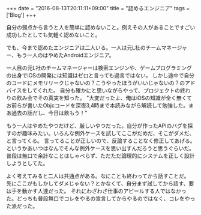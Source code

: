 +++
date = "2016-08-13T20:11:11+09:00"
title = "認めるエンジニア"
tags = ['Blog']
+++

自分の弱点から言うと人を簡単に認めないこと。例えその人があることですごい成功したとしても気軽く認めないこと。

でも、今まで認めたエンジニアは二人いる。一人は元L社のチームマネージャー、もう一人のはやめたAndroidエンジニア。

一人目の元L社のチームマネージャーは検索エンジンや、ゲームプログラミングの出身でiOSの開発には知識はゼロと言っても過言ではない。
しかし途中で自分のコードにメモリリークじゃないの？こうやったほうがいいじゃないの？のアドバイスをしてくれた。
自分も確かにと思いながらやって、プロジェクトの終わりの飲み会でその真実を知った。
"大変だったよ、俺はiOSの知識が全く無くてお前らが書いたObjcコードを深夜3,4時まで本読みながら解読して勉強した。まあ過去の話だし、今日は飲もう！"

もう一人はやめたやつだけど、厳しいやつだった。自分が作ったAPIのバグを探すのが趣味みたい。いろんな例外ケースを試してここがだめだ、そこがダメだ、と言ってくる。
言ってることが正しいので、反論することなく修正してあげる。というかあいつはなんでそんな例外ケースを思い出すんだろうと思うぐらいだ。
普段は無口で余計なことはしゃべらず、ただただ論理的にシステムを正しく設計しようとしてた。

よく考えてみると二人は共通点がある。なにことも終わってから話すことだ。
先にここがもしかしてダメじゃない？とかなくて、自分まず試してから話す、要は手を動かす人達だった。
それにわざわざ仕事のアピールする人ではなかった。どっちも普段無口でコレをやるの宣言してからやるのではなく、コレをやった派だった。

